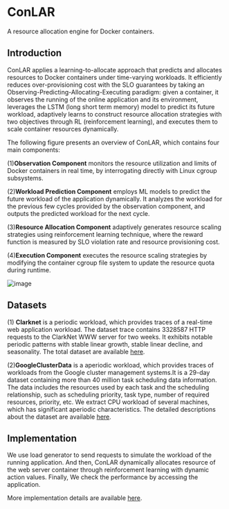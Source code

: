 # ConLAR
A resource allocation engine for Docker containers.

## Introduction
ConLAR applies a learning-to-allocate approach that predicts and allocates resources to Docker containers under time-varying workloads. It efficiently reduces over-provisioning cost with the SLO guarantees by taking an Observing-Predicting-Allocating-Executing paradigm: given a container, it observes the running of the online application and its environment, leverages the LSTM (long short term memory) model to predict its future workload, adaptively learns to construct resource allocation strategies with two objectives through RL (reinforcement learning), and executes them to scale container resources dynamically.

The following figure presents an overview of ConLAR, which contains four main components:

(1)**Observation Component** monitors the resource utilization and limits of Docker containers in real time, by interrogating directly with Linux cgroup subsystems.

(2)**Workload Prediction Component** employs ML models to predict the future workload of the application dynamically. It analyzes the workload for the previous few cycles provided by the observation component, and outputs the predicted workload for the next cycle. 

(3)**Resource Allocation Component** adaptively generates resource scaling strategies using reinforcement learning technique, where the reward function is measured by SLO violation rate and resource provisioning cost. 

(4)**Execution Component** executes the resource scaling strategies by modifying the container cgroup file system to update the resource quota during runtime.


![image](https://user-images.githubusercontent.com/45347405/130312984-113908f3-f946-434f-91c9-0faa04d6f669.png)

## Datasets
(1) **Clarknet** is a periodic workload, which provides traces of a real-time web application workload. The dataset trace contains 3328587 HTTP requests to the ClarkNet WWW server for two weeks. It exhibits notable periodic patterns with stable linear growth, stable linear decline, and seasonality. The total dataset are available [here](http://ita.ee.lbl.gov/html/traces.html).


(2)**GoogleClusterData** is a aperiodic workload, which provides traces of workloads from the Google cluster management systems.It is a 29-day dataset containing more than 40 million task scheduling data information. The data includes the resources used by each task and the scheduling relationship, such as scheduling priority, task type, number of required resources, priority, etc. We extract CPU workload of several machines, which has significant aperiodic characteristics. The detailed descriptions about the dataset are available [here](https://github.com/google/cluster-data).

## Implementation

We use load generator to send requests to simulate the workload of the running application. And then, ConLAR dynamically allocates resource of the web server container through reinforcement learning with dynamic action values. Finally, We check the performance by accessing the application.

More implementation details are available [here](./ConLAR).
